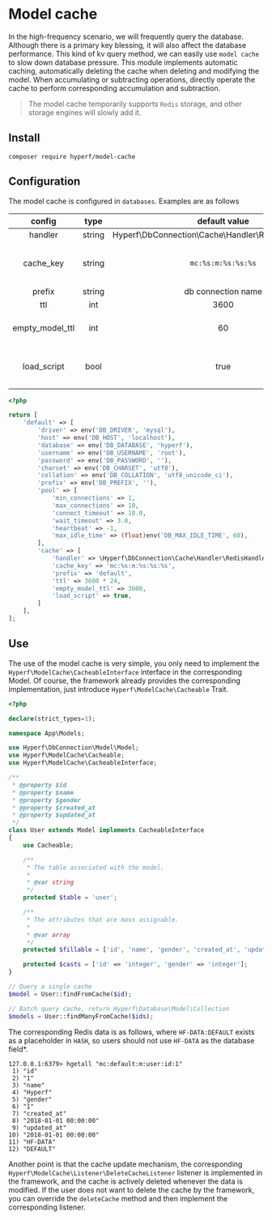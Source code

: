 # Model cache

In the high-frequency scenario, we will frequently query the database. Although there is a primary key blessing, it will also affect the database performance. This kind of kv query method, we can easily use `model cache` to slow down database pressure. This module implements automatic caching, automatically deleting the cache when deleting and modifying the model. When accumulating or subtracting operations, directly operate the cache to perform corresponding accumulation and subtraction.

> The model cache temporarily supports `Redis` storage, and other storage engines will slowly add it.

## Install

```
composer require hyperf/model-cache
```

## Configuration

The model cache is configured in `databases`. Examples are as follows

|     config      |  type  |                     default value                     |                            remark                            |
| :-------------: | :----: | :---------------------------------------------------: | :----------------------------------------------------------: |
|     handler     | string | Hyperf\DbConnection\Cache\Handler\RedisHandler::class |                             null                             |
|    cache_key    | string |                  `mc:%s:m:%s:%s:%s`                   | `mc:cache prefix:m:table name:primary key:primary key value` |
|     prefix      | string |                  db connection name                   |                         Cache prefix                         |
|       ttl       |  int   |                         3600                          |                         expire date                          |
| empty_model_ttl |  int   |                          60                           |               Timeout when no data is queried                |
|   load_script   |  bool  |                         true                          |     Under the Redis engine, use evalSha instead of eval.     |

```php
<?php

return [
    'default' => [
        'driver' => env('DB_DRIVER', 'mysql'),
        'host' => env('DB_HOST', 'localhost'),
        'database' => env('DB_DATABASE', 'hyperf'),
        'username' => env('DB_USERNAME', 'root'),
        'password' => env('DB_PASSWORD', ''),
        'charset' => env('DB_CHARSET', 'utf8'),
        'collation' => env('DB_COLLATION', 'utf8_unicode_ci'),
        'prefix' => env('DB_PREFIX', ''),
        'pool' => [
            'min_connections' => 1,
            'max_connections' => 10,
            'connect_timeout' => 10.0,
            'wait_timeout' => 3.0,
            'heartbeat' => -1,
            'max_idle_time' => (float)env('DB_MAX_IDLE_TIME', 60),
        ],
        'cache' => [
            'handler' => \Hyperf\DbConnection\Cache\Handler\RedisHandler::class,
            'cache_key' => 'mc:%s:m:%s:%s:%s',
            'prefix' => 'default',
            'ttl' => 3600 * 24,
            'empty_model_ttl' => 3600,
            'load_script' => true,
        ]
    ],
];
```

## Use

The use of the model cache is very simple, you only need to implement the `Hyperf\ModelCache\CacheableInterface` interface in the corresponding Model. Of course, the framework already provides the corresponding implementation, just introduce `Hyperf\ModelCache\Cacheable` Trait.

```php
<?php

declare(strict_types=1);

namespace App\Models;

use Hyperf\DbConnection\Model\Model;
use Hyperf\ModelCache\Cacheable;
use Hyperf\ModelCache\CacheableInterface;

/**
 * @property $id
 * @property $name
 * @property $gender
 * @property $created_at
 * @property $updated_at
 */
class User extends Model implements CacheableInterface
{
    use Cacheable;

    /**
     * The table associated with the model.
     *
     * @var string
     */
    protected $table = 'user';

    /**
     * The attributes that are mass assignable.
     *
     * @var array
     */
    protected $fillable = ['id', 'name', 'gender', 'created_at', 'updated_at'];

    protected $casts = ['id' => 'integer', 'gender' => 'integer'];
}

// Query a single cache
$model = User::findFromCache($id);

// Batch query cache, return Hyperf\Database\Model\Collection
$models = User::findManyFromCache($ids);

```

The corresponding Redis data is as follows, where `HF-DATA:DEFAULT` exists as a placeholder in `HASH`, so users should not use `HF-DATA` as the database field*.
```
127.0.0.1:6379> hgetall "mc:default:m:user:id:1"
 1) "id"
 2) "1"
 3) "name"
 4) "Hyperf"
 5) "gender"
 6) "1"
 7) "created_at"
 8) "2018-01-01 00:00:00"
 9) "updated_at"
10) "2018-01-01 00:00:00"
11) "HF-DATA"
12) "DEFAULT"
```

Another point is that the cache update mechanism, the corresponding `Hyperf\ModelCache\Listener\DeleteCacheListener` listener is implemented in the framework, and the cache is actively deleted whenever the data is modified.
If the user does not want to delete the cache by the framework, you can override the `deleteCache` method and then implement the corresponding listener.

